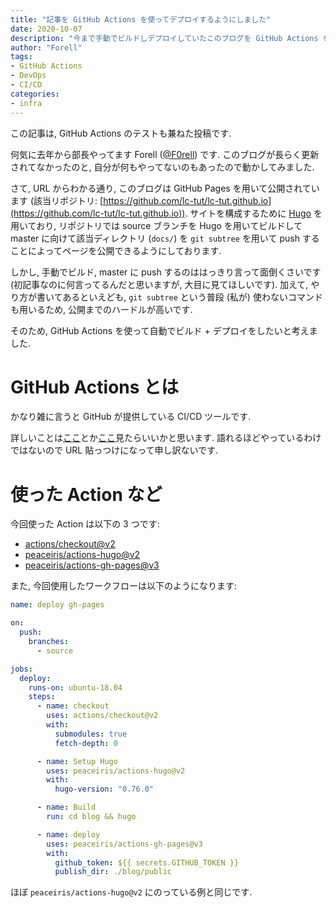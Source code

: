 ```yaml
---
title: "記事を GitHub Actions を使ってデプロイするようにしました"
date: 2020-10-07
description: "今まで手動でビルドしデプロイしていたこのブログを GitHub Actions を使って自動でやってくれるようにしました."
author: "Forell"
tags:
- GitHub Actions
- DevOps
- CI/CD
categories:
- infra
---
```


この記事は, GitHub Actions のテストも兼ねた投稿です.

何気に去年から部長やってます Forell ([@F0rell](https://twitter.com/F0rell)) です.
このブログが長らく更新されてなかったのと, 自分が何もやってないのもあったので動かしてみました.

さて, URL からわかる通り, このブログは GitHub Pages を用いて公開されています (該当リポジトリ: [https://github.com/lc-tut/lc-tut.github.io](https://github.com/lc-tut/lc-tut.github.io)).
サイトを構成するために [Hugo](https://gohugo.io/) を用いており, リポジトリでは source ブランチを Hugo を用いてビルドして master に向けて該当ディレクトリ (`docs/`) を `git subtree` を用いて push することによってページを公開できるようにしております.

しかし, 手動でビルド, master に push するのははっきり言って面倒くさいです (初記事なのに何言ってるんだと思いますが, 大目に見てほしいです).
加えて, やり方が書いてあるといえども, `git subtree` という普段 (私が) 使わないコマンドも用いるため, 公開までのハードルが高いです.

そのため, GitHub Actions を使って自動でビルド + デプロイをしたいと考えました.

# GitHub Actions とは
かなり雑に言うと GitHub が提供している CI/CD ツールです.

詳しいことは[ここ](https://github.co.jp/features/actions)とか[ここ](https://knowledge.sakura.ad.jp/23478/)見たらいいかと思います.
語れるほどやっているわけではないので URL 貼っつけになって申し訳ないです.

# 使った Action など
今回使った Action は以下の 3 つです:

- [actions/checkout@v2](https://github.com/actions/checkout)
- [peaceiris/actions-hugo@v2](https://github.com/peaceiris/actions-hugo)
- [peaceiris/actions-gh-pages@v3](https://github.com/peaceiris/actions-gh-pages)

また, 今回使用したワークフローは以下のようになります:

```yaml
name: deploy gh-pages

on:
  push:
    branches:
      - source

jobs:
  deploy:
    runs-on: ubuntu-18.04
    steps:
      - name: checkout
        uses: actions/checkout@v2
        with:
          submodules: true
          fetch-depth: 0

      - name: Setup Hugo
        uses: peaceiris/actions-hugo@v2
        with:
          hugo-version: "0.76.0"

      - name: Build
        run: cd blog && hugo

      - name: deploy
        uses: peaceiris/actions-gh-pages@v3
        with:
          github_token: ${{ secrets.GITHUB_TOKEN }}
          publish_dir: ./blog/public
```

ほぼ `peaceiris/actions-hugo@v2` にのっている例と同じです.
